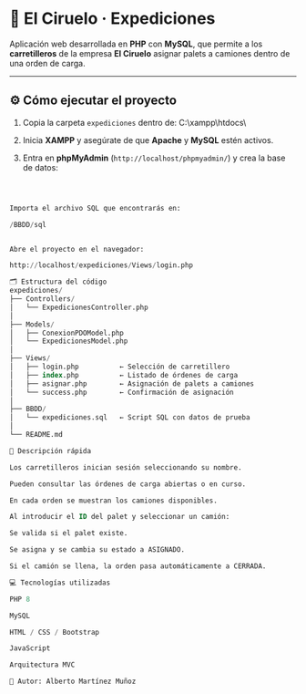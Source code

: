 # 🚚 El Ciruelo · Expediciones

Aplicación web desarrollada en **PHP** con **MySQL**, que permite a los **carretilleros** de la empresa **El Ciruelo** asignar palets a camiones dentro de una orden de carga.

---

## ⚙️ Cómo ejecutar el proyecto

1. Copia la carpeta `expediciones` dentro de:
C:\xampp\htdocs\

2. Inicia **XAMPP** y asegúrate de que **Apache** y **MySQL** estén activos.
3. Entra en **phpMyAdmin** (`http://localhost/phpmyadmin/`) y crea la base de datos:
```sql



Importa el archivo SQL que encontrarás en:

/BBDD/sql


Abre el proyecto en el navegador:

http://localhost/expediciones/Views/login.php

🗂️ Estructura del código
expediciones/
├── Controllers/
│   └── ExpedicionesController.php
│
├── Models/
│   ├── ConexionPDOModel.php
│   └── ExpedicionesModel.php
│
├── Views/
│   ├── login.php          ← Selección de carretillero
│   ├── index.php          ← Listado de órdenes de carga
│   ├── asignar.php        ← Asignación de palets a camiones
│   └── success.php        ← Confirmación de asignación
│
├── BBDD/
│   └── expediciones.sql   ← Script SQL con datos de prueba
│
└── README.md

🧠 Descripción rápida

Los carretilleros inician sesión seleccionando su nombre.

Pueden consultar las órdenes de carga abiertas o en curso.

En cada orden se muestran los camiones disponibles.

Al introducir el ID del palet y seleccionar un camión:

Se valida si el palet existe.

Se asigna y se cambia su estado a ASIGNADO.

Si el camión se llena, la orden pasa automáticamente a CERRADA.

💻 Tecnologías utilizadas

PHP 8

MySQL

HTML / CSS / Bootstrap

JavaScript

Arquitectura MVC

👤 Autor: Alberto Martínez Muñoz
